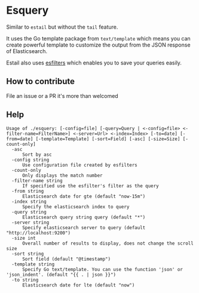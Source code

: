 # Esquery

Similar to `estail` but without the `tail` feature.

It uses the Go template package from `text/template` which means you can create powerful template to customize the output
from the JSON response of Elasticsearch.

Estail also uses [esfilters](https://github.com/tehmoon/estools/esfilters) which enables you to save your queries easily.

## How to contribute

File an issue or a PR it's more than welcomed

## Help

```
Usage of ./esquery: [-config=file] [-query=Query | <-config=file> <-filter-name=FilterName>] <-server=Url> <-index=Index> [-to=date] [-from=date] [-template=Template] [-sort=Field] [-asc] [-size=Size] [-count-only]
  -asc
      Sort by asc
  -config string
      Use configuration file created by esfilters
  -count-only
      Only displays the match number
  -filter-name string
      If specified use the esfilter's filter as the query
  -from string
      Elasticsearch date for gte (default "now-15m")
  -index string
      Specify the elasticsearch index to query
  -query string
      Elasticsearch query string query (default "*")
  -server string
      Specify elasticsearch server to query (default "http://localhost:9200")
  -size int
      Overall number of results to display, does not change the scroll size
  -sort string
      Sort field (default "@timestamp")
  -template string
      Specify Go text/template. You can use the function 'json' or 'json_indent'. (default "{{ . | json }}")
  -to string
      Elasticsearch date for lte (default "now")
```
